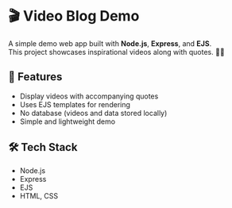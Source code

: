 # 🎬 Video Blog Demo

A simple demo web app built with **Node.js**, **Express**, and **EJS**.  
This project showcases inspirational videos along with quotes. 🎥✨

## 🎯 Features
- Display videos with accompanying quotes
- Uses EJS templates for rendering
- No database (videos and data stored locally)
- Simple and lightweight demo

## 🛠️ Tech Stack
- Node.js
- Express
- EJS
- HTML, CSS